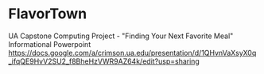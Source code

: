 # FlavorTown
UA Capstone Computing Project - "Finding Your Next Favorite Meal"
Informational Powerpoint https://docs.google.com/a/crimson.ua.edu/presentation/d/1QHvnVaXsyX0q_ifqQE9HvV2SU2_f8BheHzVWR9AZ64k/edit?usp=sharing
